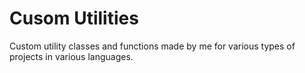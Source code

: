 # Cusom Utilities
 Custom utility classes and functions made by me for various types of projects in various languages.
